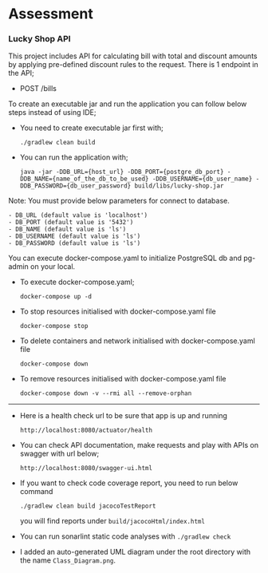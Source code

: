 # Assessment
### Lucky Shop API

This project includes API for calculating bill with total and discount amounts by applying pre-defined discount rules to the request.
There is 1 endpoint in the API;

-   POST /bills

To create an executable jar and run the application you can follow below steps instead of using IDE;

- You need to create executable jar first with; 

    `./gradlew clean build`
    
- You can run the application with;

    `java -jar -DDB_URL={host_url} -DDB_PORT={postgre_db_port} -DDB_NAME={name_of_the_db_to_be_used} -DDB_USERNAME={db_user_name} -DDB_PASSWORD={db_user_password} build/libs/lucky-shop.jar`

Note: You must provide below parameters for connect to database.

    - DB_URL (default value is 'localhost')
    - DB_PORT (default value is '5432')
    - DB_NAME (default value is 'ls')
    - DB_USERNAME (default value is 'ls')
    - DB_PASSWORD (default value is 'ls')
You can execute docker-compose.yaml to initialize PostgreSQL db and pg-admin on your local.
-   To execute docker-compose.yaml;
    
    `docker-compose up -d`
    
-   To stop resources initialised with docker-compose.yaml file
    
    `docker-compose stop`

-   To delete containers and network initialised with docker-compose.yaml file
    
    `docker-compose down`    

-   To remove resources initialised with docker-compose.yaml file
    
    `docker-compose down -v --rmi all --remove-orphan`    

---- 
- Here is a health check url to be sure that app is up and running
 
    `http://localhost:8080/actuator/health`

- You can check API documentation, make requests and play with APIs on swagger with url below;
    
    `http://localhost:8080/swagger-ui.html` 
     
- If you want to check code coverage report, you need to run below command
    
    `./gradlew clean build jacocoTestReport`
    
    you will find reports under `build/jacocoHtml/index.html`

- You can run sonarlint static code analyses with `./gradlew check`
    
- I added an auto-generated UML diagram under the root directory with the name `Class_Diagram.png`.